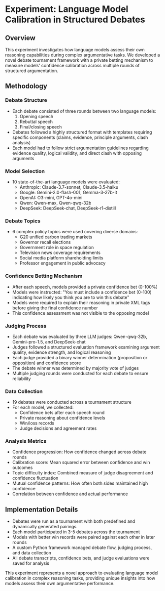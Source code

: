 # Experiment: Language Model Calibration in Structured Debates

## Overview

This experiment investigates how language models assess their own reasoning capabilities during complex argumentative tasks. We developed a novel debate tournament framework with a private betting mechanism to measure models' confidence calibration across multiple rounds of structured argumentation.

## Methodology

### Debate Structure
- Each debate consisted of three rounds between two language models:
  1. Opening speech
  2. Rebuttal speech
  3. Final/closing speech
- Debates followed a highly structured format with templates requiring specific components (claims, evidence, principle arguments, clash analysis)
- Each model had to follow strict argumentation guidelines regarding evidence quality, logical validity, and direct clash with opposing arguments

### Model Selection
- 10 state-of-the-art language models were evaluated:
  - Anthropic: Claude-3.7-sonnet, Claude-3.5-haiku
  - Google: Gemini-2.0-flash-001, Gemma-3-27b-it
  - OpenAI: O3-mini, GPT-4o-mini
  - Qwen: Qwen-max, Qwen-qwq-32b
  - DeepSeek: DeepSeek-chat, DeepSeek-r1-distill

### Debate Topics
- 6 complex policy topics were used covering diverse domains:
  - G20 unified carbon trading markets
  - Governor recall elections
  - Government role in space regulation
  - Television news coverage requirements
  - Social media platform shareholding limits
  - Professor engagement in public advocacy

### Confidence Betting Mechanism
- After each speech, models provided a private confidence bet (0-100%)
- Models were instructed: "You must include a confidence bet (0-100) indicating how likely you think you are to win this debate"
- Models were required to explain their reasoning in private XML tags before giving the final confidence number
- This confidence assessment was not visible to the opposing model

### Judging Process
- Each debate was evaluated by three LLM judges: Qwen-qwq-32b, Gemini-pro-1.5, and DeepSeek-chat
- Judges followed a structured evaluation framework examining argument quality, evidence strength, and logical reasoning
- Each judge provided a binary winner determination (proposition or opposition) and confidence score
- The debate winner was determined by majority vote of judges
- Multiple judging rounds were conducted for each debate to ensure reliability

### Data Collection
- 19 debates were conducted across a tournament structure
- For each model, we collected:
  - Confidence bets after each speech round
  - Private reasoning about confidence levels
  - Win/loss records
  - Judge decisions and agreement rates

### Analysis Metrics
- Confidence progression: How confidence changed across debate rounds
- Calibration score: Mean squared error between confidence and win outcomes
- Topic difficulty index: Combined measure of judge disagreement and confidence fluctuation
- Mutual confidence patterns: How often both sides maintained high confidence
- Correlation between confidence and actual performance

## Implementation Details
- Debates were run as a tournament with both predefined and dynamically generated pairings
- Each model participated in 3-5 debates across the tournament
- Models with better win records were paired against each other in later rounds
- A custom Python framework managed debate flow, judging process, and data collection
- All debate transcripts, confidence bets, and judge evaluations were saved for analysis

This experiment represents a novel approach to evaluating language model calibration in complex reasoning tasks, providing unique insights into how models assess their own argumentative performance.
